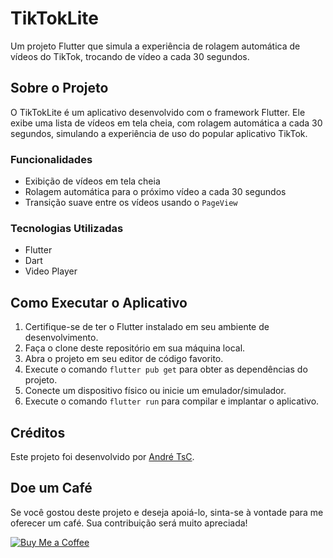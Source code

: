 # TikTokLite

Um projeto Flutter que simula a experiência de rolagem automática de vídeos do TikTok, trocando de vídeo a cada 30 segundos.

## Sobre o Projeto

O TikTokLite é um aplicativo desenvolvido com o framework Flutter. Ele exibe uma lista de vídeos em tela cheia, com rolagem automática a cada 30 segundos, simulando a experiência de uso do popular aplicativo TikTok.

### Funcionalidades

- Exibição de vídeos em tela cheia
- Rolagem automática para o próximo vídeo a cada 30 segundos
- Transição suave entre os vídeos usando o `PageView`

### Tecnologias Utilizadas

- Flutter
- Dart
- Video Player

## Como Executar o Aplicativo

1. Certifique-se de ter o Flutter instalado em seu ambiente de desenvolvimento.
2. Faça o clone deste repositório em sua máquina local.
3. Abra o projeto em seu editor de código favorito.
4. Execute o comando `flutter pub get` para obter as dependências do projeto.
5. Conecte um dispositivo físico ou inicie um emulador/simulador.
6. Execute o comando `flutter run` para compilar e implantar o aplicativo.

## Créditos

Este projeto foi desenvolvido por [André TsC](https://github.com/Andretsc).

## Doe um Café

Se você gostou deste projeto e deseja apoiá-lo, sinta-se à vontade para me oferecer um café. Sua contribuição será muito apreciada!

[![Buy Me a Coffee](https://www.buymeacoffee.com/assets/img/custom_images/orange_img.png)](https://www.buymeacoffee.com/Andretsc)
